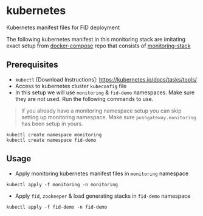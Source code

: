 # kubernetes
Kubernetes manifest files for FID deployment 

The following kubernetes manifest in this monitoring stack are imitating exact setup from [docker-compose](https://github.com/radiantlogic-devops/docker-compose) repo that consists of [monitoring-stack](https://github.com/radiantlogic-devops/docker-compose/tree/master/05-monitoring-stack)

## Prerequisites
- `kubectl`  [Download Instructions]: <https://kubernetes.io/docs/tasks/tools/>
- Access to kubernetes cluster `kubeconfig` file
- In this setup we will use `monitoring` & `fid-demo` namespaces. Make sure they are not used. Run the following commands to use.
> If you already have a monitoring namespace setup you can skip setting up monitoring namespace. Make sure `pushgateway.monitoring` has been setup in yours.
```
kubectl create namespace monitoring
kubectl create namespace fid-demo
```

## Usage
- Apply monitoring kubernetes manifest files in `monitoring` namespace
```
kubectl apply -f monitoring -n monitoring
```

- Apply `fid`, `zookeeper` & load generating stacks in `fid-demo` namespace
```
kubectl apply -f fid-demo -n fid-demo
```




